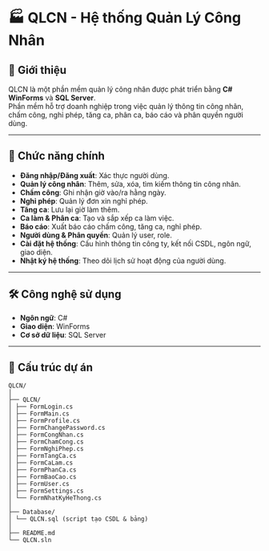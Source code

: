 ﻿# 🏭 QLCN - Hệ thống Quản Lý Công Nhân

## 📖 Giới thiệu
QLCN là một phần mềm quản lý công nhân được phát triển bằng **C# WinForms** và **SQL Server**.  
Phần mềm hỗ trợ doanh nghiệp trong việc quản lý thông tin công nhân, chấm công, nghỉ phép, tăng ca, phân ca, báo cáo và phân quyền người dùng.

---

## 🚀 Chức năng chính
- **Đăng nhập/Đăng xuất**: Xác thực người dùng.
- **Quản lý công nhân**: Thêm, sửa, xóa, tìm kiếm thông tin công nhân.
- **Chấm công**: Ghi nhận giờ vào/ra hằng ngày.
- **Nghỉ phép**: Quản lý đơn xin nghỉ phép.
- **Tăng ca**: Lưu lại giờ làm thêm.
- **Ca làm & Phân ca**: Tạo và sắp xếp ca làm việc.
- **Báo cáo**: Xuất báo cáo chấm công, tăng ca, nghỉ phép.
- **Người dùng & Phân quyền**: Quản lý user, role.
- **Cài đặt hệ thống**: Cấu hình thông tin công ty, kết nối CSDL, ngôn ngữ, giao diện.
- **Nhật ký hệ thống**: Theo dõi lịch sử hoạt động của người dùng.

---

## 🛠️ Công nghệ sử dụng
- **Ngôn ngữ**: C#
- **Giao diện**: WinForms
- **Cơ sở dữ liệu**: SQL Server
<!-- - **ORM / Data Access**: ADO.NET (SqlConnection, SqlCommand)
- **Quản lý gói**: NuGet (System.Data.SqlClient hoặc Microsoft.Data.SqlClient) -->

---

## 📂 Cấu trúc dự án
```
QLCN/
│
├── QLCN/
│ ├── FormLogin.cs
│ ├── FormMain.cs
│ ├── FormProfile.cs
│ ├── FormChangePassword.cs
│ ├── FormCongNhan.cs
│ ├── FormChamCong.cs
│ ├── FormNghiPhep.cs
│ ├── FormTangCa.cs
│ ├── FormCaLam.cs
│ ├── FormPhanCa.cs
│ ├── FormBaoCao.cs
│ ├── FormUser.cs
│ ├── FormSettings.cs
│ └── FormNhatKyHeThong.cs
│
├── Database/
│ └── QLCN.sql (script tạo CSDL & bảng)
│
├── README.md
└── QLCN.sln
```